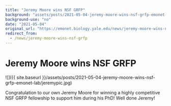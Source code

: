 ```yaml
---
title: "Jeremy Moore wins NSF GRFP"
background: "assets/posts/2021-05-04-jeremy-moore-wins-nsf-grfp-emonet-lab/jeremypic.jpg"
background-use: "no"
date: "2021-05-04"
original_url: "https://emonet.biology.yale.edu/news/jeremy-moore-wins-nsf-grfp"
redirect_from:
  - /news/jeremy-moore-wins-nsf-grfp
---
```

# Jeremy Moore wins NSF GRFP

![]({{ site.baseurl }}/assets/posts/2021-05-04-jeremy-moore-wins-nsf-grfp-emonet-lab/jeremypic.jpg)

Congratulation to our own Jeremy Moore for winning a highly competitive NSF GRFP fellowship to support him during his PhD! Well done Jeremy!